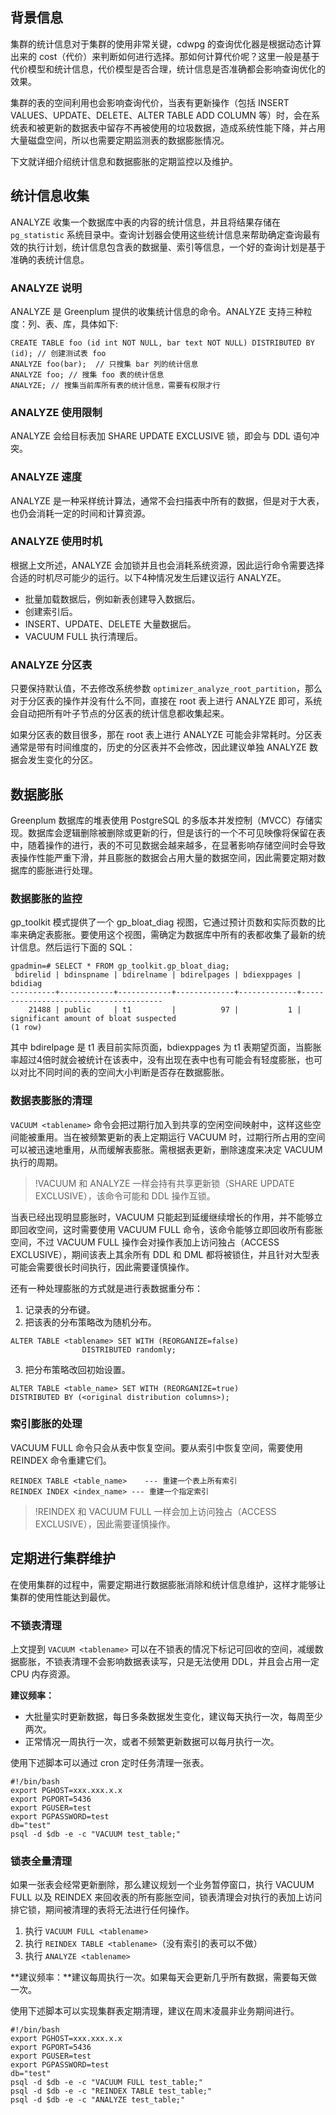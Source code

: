 ## 背景信息
集群的统计信息对于集群的使用非常关键，cdwpg 的查询优化器是根据动态计算出来的 cost（代价）来判断如何进行选择。那如何计算代价呢？这里一般是基于代价模型和统计信息，代价模型是否合理，统计信息是否准确都会影响查询优化的效果。

集群的表的空间利用也会影响查询代价，当表有更新操作（包括 INSERT VALUES、UPDATE、DELETE、ALTER TABLE ADD COLUMN 等）时，会在系统表和被更新的数据表中留存不再被使用的垃圾数据，造成系统性能下降，并占用大量磁盘空间，所以也需要定期监测表的数据膨胀情况。

下文就详细介绍统计信息和数据膨胀的定期监控以及维护。

## 统计信息收集
ANALYZE 收集一个数据库中表的内容的统计信息，并且将结果存储在 `pg_statistic` 系统目录中。查询计划器会使用这些统计信息来帮助确定查询最有效的执行计划，统计信息包含表的数据量、索引等信息，一个好的查询计划是基于准确的表统计信息。

### ANALYZE 说明
ANALYZE 是 Greenplum 提供的收集统计信息的命令。ANALYZE 支持三种粒度：列、表、库，具体如下:
```
CREATE TABLE foo (id int NOT NULL, bar text NOT NULL) DISTRIBUTED BY (id); // 创建测试表 foo
ANALYZE foo(bar);  // 只搜集 bar 列的统计信息
ANALYZE foo; // 搜集 foo 表的统计信息
ANALYZE; // 搜集当前库所有表的统计信息，需要有权限才行
```

### ANALYZE 使用限制
ANALYZE 会给目标表加 SHARE UPDATE EXCLUSIVE 锁，即会与 DDL 语句冲突。

### ANALYZE 速度
ANALYZE 是一种采样统计算法，通常不会扫描表中所有的数据，但是对于大表，也仍会消耗一定的时间和计算资源。

### ANALYZE 使用时机
根据上文所述，ANALYZE 会加锁并且也会消耗系统资源，因此运行命令需要选择合适的时机尽可能少的运行。以下4种情况发生后建议运行 ANALYZE。
- 批量加载数据后，例如新表创建导入数据后。
- 创建索引后。
- INSERT、UPDATE、DELETE 大量数据后。
- VACUUM FULL 执行清理后。

### ANALYZE 分区表
只要保持默认值，不去修改系统参数 `optimizer_analyze_root_partition`，那么对于分区表的操作并没有什么不同，直接在 root 表上进行 ANALYZE 即可，系统会自动把所有叶子节点的分区表的统计信息都收集起来。

如果分区表的数目很多，那在 root 表上进行 ANALYZE 可能会非常耗时。分区表通常是带有时间维度的，历史的分区表并不会修改，因此建议单独 ANALYZE 数据会发生变化的分区。

## 数据膨胀
Greenplum 数据库的堆表使用 PostgreSQL 的多版本并发控制（MVCC）存储实现。数据库会逻辑删除被删除或更新的行，但是该行的一个不可见映像将保留在表中，随着操作的进行，表的不可见数据会越来越多，在显著影响存储空间时会导致表操作性能严重下滑，并且膨胀的数据会占用大量的数据空间，因此需要定期对数据库的膨胀进行处理。

### 数据膨胀的监控
gp_toolkit 模式提供了一个 gp_bloat_diag 视图，它通过预计页数和实际页数的比率来确定表膨胀。要使用这个视图，需确定为数据库中所有的表都收集了最新的统计信息。然后运行下面的 SQL：

```
gpadmin=# SELECT * FROM gp_toolkit.gp_bloat_diag;
 bdirelid | bdinspname | bdirelname | bdirelpages | bdiexppages |                bdidiag                
----------+------------+------------+-------------+-------------+---------------------------------------
    21488 | public     | t1         |          97 |           1 | significant amount of bloat suspected
(1 row)
```

其中 bdirelpage 是 t1 表目前实际页面，bdiexppages 为 t1 表期望页面，当膨胀率超过4倍时就会被统计在该表中，没有出现在表中也有可能会有轻度膨胀，也可以对比不同时间的表的空间大小判断是否存在数据膨胀。

### 数据表膨胀的清理
`VACUUM <tablename>` 命令会把过期行加入到共享的空闲空间映射中，这样这些空间能被重用。当在被频繁更新的表上定期运行 VACUUM 时，过期行所占用的空间可以被迅速地重用，从而缓解表膨胀。需根据表更新，删除速度来决定 VACUUM 执行的周期。

>!VACUUM 和 ANALYZE 一样会持有共享更新锁（SHARE UPDATE EXCLUSIVE），该命令可能和 DDL 操作互锁。

当表已经出现明显膨胀时，VACUUM 只能起到延缓继续增长的作用，并不能够立即回收空间，这时需要使用 VACUUM FULL 命令，该命令能够立即回收所有膨胀空间，不过 VACUUM FULL 操作会对操作表加上访问独占（ACCESS EXCLUSIVE），期间该表上其余所有 DDL 和 DML 都将被锁住，并且针对大型表可能会需要很长时间执行，因此需要谨慎操作。

还有一种处理膨胀的方式就是进行表数据重分布：
1. 记录表的分布键。
2. 把该表的分布策略改为随机分布。
```
ALTER TABLE <tablename> SET WITH (REORGANIZE=false) 
                DISTRIBUTED randomly;
```
3. 把分布策略改回初始设置。
```
ALTER TABLE <table_name> SET WITH (REORGANIZE=true) 
DISTRIBUTED BY (<original distribution columns>);
```

### 索引膨胀的处理
VACUUM FULL 命令只会从表中恢复空间。要从索引中恢复空间，需要使用 REINDEX 命令重建它们。
```
REINDEX TABLE <table_name>    --- 重建一个表上所有索引  
REINDEX INDEX <index_name> --- 重建一个指定索引
```

>!REINDEX 和 VACUUM FULL 一样会加上访问独占（ACCESS EXCLUSIVE），因此需要谨慎操作。

## 定期进行集群维护
在使用集群的过程中，需要定期进行数据膨胀消除和统计信息维护，这样才能够让集群的使用性能达到最优。

### 不锁表清理
上文提到 `VACUUM <tablename>` 可以在不锁表的情况下标记可回收的空间，减缓数据膨胀，不锁表清理不会影响数据表读写，只是无法使用 DDL，并且会占用一定 CPU 内存资源。

**建议频率：**
- 大批量实时更新数据，每日多条数据发生变化，建议每天执行一次，每周至少两次。
- 正常情况一周执行一次，或者不频繁更新数据可以每月执行一次。

使用下述脚本可以通过 cron 定时任务清理一张表。
```
#!/bin/bash
export PGHOST=xxx.xxx.x.x
export PGPORT=5436
export PGUSER=test
export PGPASSWORD=test
db="test"
psql -d $db -e -c "VACUUM test_table;"
```

### 锁表全量清理
如果一张表会经常更新删除，那么建议规划一个业务暂停窗口，执行 VACUUM FULL 以及 REINDEX 来回收表的所有膨胀空间，锁表清理会对执行的表加上访问排它锁，期间被清理的表将无法进行任何操作。

1. 执行 `VACUUM FULL <tablename>` 
2. 执行 `REINDEX TABLE <tablename>`（没有索引的表可以不做）  
3. 执行 `ANALYZE <tablename> `

**建议频率：**建议每周执行一次。如果每天会更新几乎所有数据，需要每天做一次。

使用下述脚本可以实现集群表定期清理，建议在周末凌晨非业务期间进行。
```
#!/bin/bash
export PGHOST=xxx.xxx.x.x
export PGPORT=5436
export PGUSER=test
export PGPASSWORD=test
db="test"
psql -d $db -e -c "VACUUM FULL test_table;"
psql -d $db -e -c "REINDEX TABLE test_table;"
psql -d $db -e -c "ANALYZE test_table;"
```
